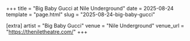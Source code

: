 +++
title = "Big Baby Gucci at Nile Underground"
date = 2025-08-24
template = "page.html"
slug = "2025-08-24-big-baby-gucci"

[extra]
artist = "Big Baby Gucci"
venue = "Nile Underground"
venue_url = "https://theniletheatre.com/"
+++
